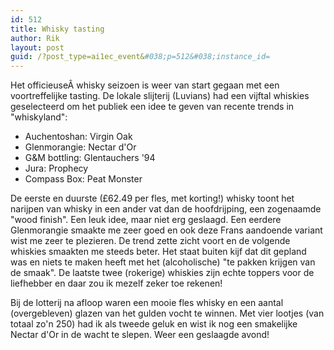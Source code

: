 ```yaml
---
id: 512
title: Whisky tasting
author: Rik
layout: post
guid: /?post_type=ai1ec_event&#038;p=512&#038;instance_id=
---
```

Het officieuseÂ whisky seizoen is weer van start gegaan met een voortreffelijke tasting. De lokale slijterij (Luvians) had een vijftal whiskies geselecteerd om het publiek een idee te geven van recente trends in "whiskyland":

  * Auchentoshan: Virgin Oak
  * Glenmorangie: Nectar d'Or
  * G&M bottling: Glentauchers '94
  * Jura: Prophecy
  * Compass Box: Peat Monster

De eerste en duurste (£62.49 per fles, met korting!) whisky toont het narijpen van whisky in een ander vat dan de hoofdrijping, een zogenaamde "wood finish". Een leuk idee, maar niet erg geslaagd. Een eerdere Glenmorangie smaakte me zeer goed en ook deze Frans aandoende variant wist me zeer te plezieren. De trend zette zicht voort en de volgende whiskies smaakten me steeds beter. Het staat buiten kijf dat dit gepland was en niets te maken heeft met het (alcoholische) "te pakken krijgen van de smaak". De laatste twee (rokerige) whiskies zijn echte toppers voor de liefhebber en daar zou ik mezelf zeker toe rekenen!

Bij de lotterij na afloop waren een mooie fles whisky en een aantal (overgebleven) glazen van het gulden vocht te winnen. Met vier lootjes (van totaal zo'n 250) had ik als tweede geluk en wist ik nog een smakelijke Nectar d'Or in de wacht te slepen. Weer een geslaagde avond!